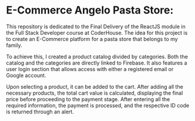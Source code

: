 # E-Commerce Angelo Pasta Store:
This repository is dedicated to the Final Delivery of the ReactJS module in the Full Stack Developer course at CoderHouse. The idea for this project is to create an E-Commerce platform for a pasta store that belongs to my family.

To achieve this, I created a product catalog divided by categories. Both the catalog and the categories are directly linked to Firebase. It also features a user login section that allows access with either a registered email or Google account.

Upon selecting a product, it can be added to the cart. After adding all the necessary products, the total cart value is calculated, displaying the final price before proceeding to the payment stage. After entering all the required information, the payment is processed, and the respective ID code is returned through an alert.

